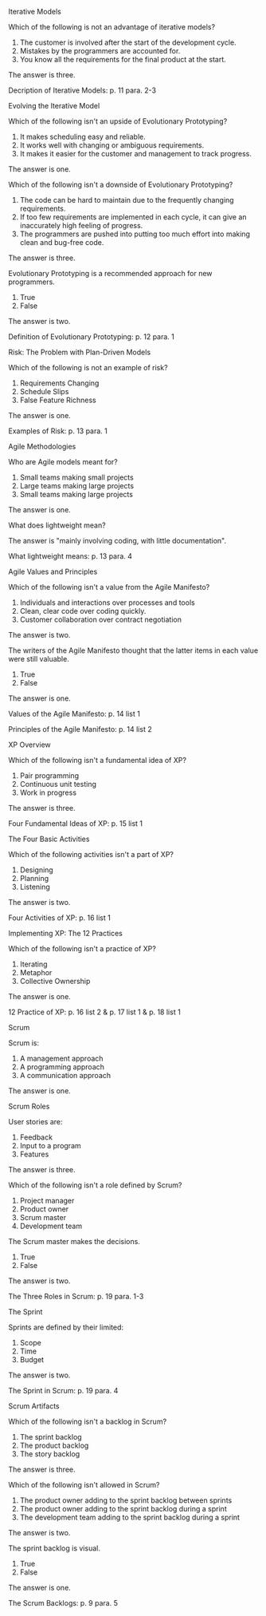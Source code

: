 Iterative Models

Which of the following is not an advantage of iterative models?
1. The customer is involved after the start of the development cycle.
2. Mistakes by the programmers are accounted for.
3. You know all the requirements for the final product at the start.

The answer is three.

Decription of Iterative Models: p. 11 para. 2-3

Evolving the Iterative Model

Which of the following isn't an upside of Evolutionary Prototyping?
1. It makes scheduling easy and reliable.
2. It works well with changing or ambiguous requirements.
3. It makes it easier for the customer and management to track progress.

The answer is one.

Which of the following isn't a downside of Evolutionary Prototyping?
1. The code can be hard to maintain due to the frequently changing requirements.
2. If too few requirements are implemented in each cycle, it can give an inaccurately high feeling of progress.
3. The programmers are pushed into putting too much effort into making clean and bug-free code.

The answer is three.

Evolutionary Prototyping is a recommended approach for new programmers.
1. True
2. False

The answer is two.

Definition of Evolutionary Prototyping: p. 12 para. 1

Risk: The Problem with Plan-Driven Models

Which of the following is not an example of risk?
1. Requirements Changing
2. Schedule Slips
3. False Feature Richness

The answer is one.

Examples of Risk: p. 13 para. 1

Agile Methodologies

Who are Agile models meant for?
1. Small teams making small projects
2. Large teams making large projects
3. Small teams making large projects

The answer is one.

What does lightweight mean?

The answer is "mainly involving coding, with little documentation".

What lightweight means: p. 13 para. 4

Agile Values and Principles

Which of the following isn't a value from the Agile Manifesto?
1. Individuals and interactions over processes and tools
2. Clean, clear code over coding quickly.
3. Customer collaboration over contract negotiation

The answer is two.

The writers of the Agile Manifesto thought that the latter items in each value were still valuable.
1. True
2. False

The answer is one.

Values of the Agile Manifesto: p. 14 list 1

Principles of the Agile Manifesto: p. 14 list 2

XP Overview

Which of the following isn't a fundamental idea of XP?
1. Pair programming
2. Continuous unit testing
3. Work in progress

The answer is three.

Four Fundamental Ideas of XP: p. 15 list 1

The Four Basic Activities

Which of the following activities isn't a part of XP?
1. Designing
2. Planning
3. Listening

The answer is two.

Four Activities of XP: p. 16 list 1

Implementing XP: The 12 Practices

Which of the following isn't a practice of XP?
1. Iterating
2. Metaphor
3. Collective Ownership

The answer is one.

12 Practice of XP: p. 16 list 2 & p. 17 list 1 & p. 18 list 1

Scrum

Scrum is:
1. A management approach
2. A programming approach
3. A communication approach

The answer is one. 

Scrum Roles

User stories are:
1. Feedback
2. Input to a program
3. Features

The answer is three.

Which of the following isn't a role defined by Scrum?
1. Project manager
2. Product owner
3. Scrum master
4. Development team

The Scrum master makes the decisions.
1. True
2. False

The answer is two.

The Three Roles in Scrum: p. 19 para. 1-3

The Sprint

Sprints are defined by their limited:
1. Scope
2. Time
3. Budget

The answer is two.

The Sprint in Scrum: p. 19 para. 4

Scrum Artifacts

Which of the following isn't a backlog in Scrum?
1. The sprint backlog
2. The product backlog
3. The story backlog

The answer is three.

Which of the following isn't allowed in Scrum?
1. The product owner adding to the sprint backlog between sprints
2. The product owner adding to the sprint backlog during a sprint
3. The development team adding to the sprint backlog during a sprint

The answer is two.

The sprint backlog is visual.
1. True
2. False

The answer is one.

The Scrum Backlogs: p. 9 para. 5
